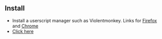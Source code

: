 ## Install
- Install a userscript manager such as Violentmonkey. Links for [Firefox](https://addons.mozilla.org/en-US/firefox/addon/violentmonkey/) and [Chrome](https://chrome.google.com/webstore/detail/violentmonkey/jinjaccalgkegednnccohejagnlnfdag)
- [Click here](https://github.com/JacobSvenningsen/ponyville-script/raw/main/script.user.js)
